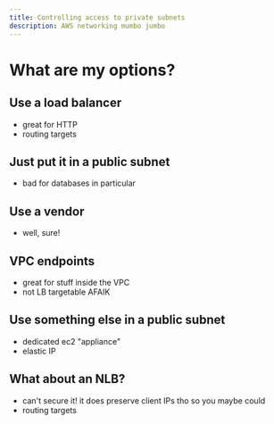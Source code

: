 ```yaml
---
title: Controlling access to private subnets
description: AWS networking mumbo jumbo
---
```


# What are my options?

## Use a load balancer
- great for HTTP
- routing targets

## Just put it in a public subnet
- bad for databases in particular

## Use a vendor
- well, sure!

## VPC endpoints
- great for stuff inside the VPC
- not LB targetable AFAIK

## Use something else in a public subnet
- dedicated ec2 "appliance"
- elastic IP

## What about an NLB?
- can't secure it! it does preserve client IPs tho so you maybe could
- routing targets
